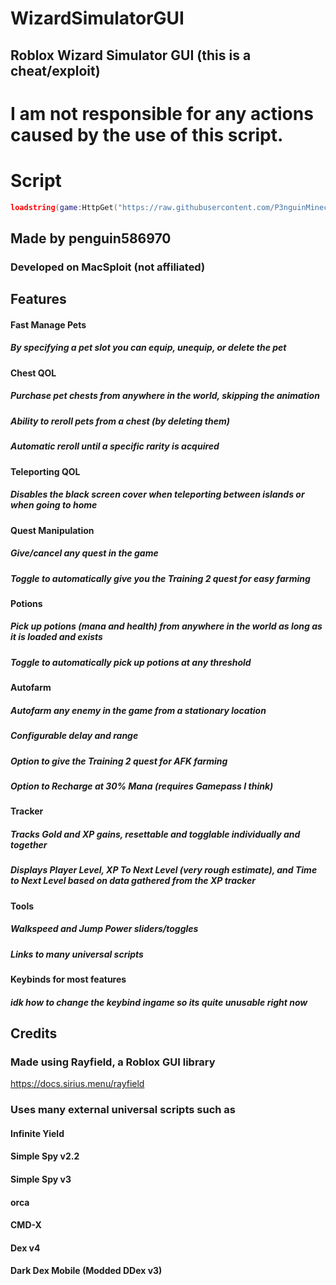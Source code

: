 # WizardSimulatorGUI
## Roblox Wizard Simulator GUI (this is a cheat/exploit)

# I am not responsible for any actions caused by the use of this script.


# Script
```lua
loadstring(game:HttpGet("https://raw.githubusercontent.com/P3nguinMinecraft/WizardSimulatorGUI/main/wizardsimulatorgui.lua"))()
```

## Made by penguin586970
### Developed on MacSploit (not affiliated)

## Features
#### Fast Manage Pets
##### By specifying a pet slot you can equip, unequip, or delete the pet

#### Chest QOL
##### Purchase pet chests from anywhere in the world, skipping the animation
##### Ability to reroll pets from a chest (by deleting them)
##### Automatic reroll until a specific rarity is acquired

#### Teleporting QOL
##### Disables the black screen cover when teleporting between islands or when going to home

#### Quest Manipulation
##### Give/cancel any quest in the game
##### Toggle to automatically give you the Training 2 quest for easy farming

#### Potions
##### Pick up potions (mana and health) from anywhere in the world as long as it is loaded and exists
##### Toggle to automatically pick up potions at any threshold

#### Autofarm
##### Autofarm any enemy in the game from a stationary location
##### Configurable delay and range
##### Option to give the Training 2 quest for AFK farming
##### Option to Recharge at 30% Mana (requires Gamepass I think)

#### Tracker
##### Tracks Gold and XP gains, resettable and togglable individually and together
##### Displays Player Level, XP To Next Level (very rough estimate), and Time to Next Level based on data gathered from the XP tracker

#### Tools
##### Walkspeed and Jump Power sliders/toggles
##### Links to many universal scripts

#### Keybinds for most features
##### idk how to change the keybind ingame so its quite unusable right now

## Credits
### Made using Rayfield, a Roblox GUI library 
https://docs.sirius.menu/rayfield
### Uses many external universal scripts such as
#### Infinite Yield
#### Simple Spy v2.2
#### Simple Spy v3
#### orca
#### CMD-X
#### Dex v4
#### Dark Dex Mobile (Modded DDex v3)
